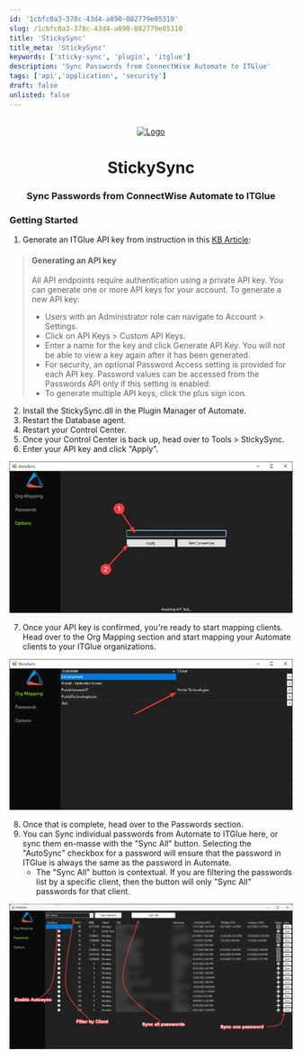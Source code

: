 ```yaml
---
id: '1cbfc0a3-378c-43d4-a890-082779e05310'
slug: /1cbfc0a3-378c-43d4-a890-082779e05310
title: 'StickySync'
title_meta: 'StickySync'
keywords: ['sticky-sync', 'plugin', 'itglue']
description: 'Sync Passwords from ConnectWise Automate to ITGlue'
tags: ['api','application', 'security']
draft: false
unlisted: false
---
```


<br />
<div align="center">
  <a href="https://content.provaltech.com/docs/1cbfc0a3-378c-43d4-a890-082779e05310">
    <img src="https://contentrepo.net/repo/share/logo.png" alt="Logo" width="80" height="80" />
  </a>

<h1 align="center">StickySync</h1>

  <h3 align="center">Sync Passwords from ConnectWise Automate to ITGlue</h3>
</div>

### Getting Started

1. Generate an ITGlue API key from instruction in this [KB Article](https://support.itglue.com/hc/en-us/articles/360004938078-Getting-started-with-the-IT-Glue-API):

> #### Generating an API key
>
> All API endpoints require authentication using a private API key. You can generate one or more API keys for your account. To generate a new API key:
>
> - Users with an Administrator role can navigate to Account > Settings.
> - Click on API Keys > Custom API Keys.
> - Enter a name for the key and click Generate API Key. You will not be able to view a key again after it has been generated.
> - For security, an optional Password Access setting is provided for each API key. Password values can be accessed from the Passwords API only if this setting is enabled.
> - To generate multiple API keys, click the plus sign icon.

2. Install the StickySync.dll in the Plugin Manager of Automate.
3. Restart the Database agent.
4. Restart your Control Center.
5. Once your Control Center is back up, head over to Tools > StickySync.
6. Enter your API key and click "Apply".

![Image1](../../static/img/docs/1cbfc0a3-378c-43d4-a890-082779e05310/image1.webp)

7. Once your API key is confirmed, you're ready to start mapping clients. Head over to the Org Mapping section and start mapping your Automate clients to your ITGlue organizations.

![Image2](../../static/img/docs/1cbfc0a3-378c-43d4-a890-082779e05310/image2.webp)

8. Once that is complete, head over to the Passwords section.
9. You can Sync individual passwords from Automate to ITGlue here, or sync them en-masse with the "Sync All" button. Selecting the "AutoSync" checkbox for a password will ensure that the password in ITGlue is always the same as the password in Automate.
    - The "Sync All" button is contextual. If you are filtering the passwords list by a specific client, then the button will only "Sync All" passwords for that client.

![Image3](../../static/img/docs/1cbfc0a3-378c-43d4-a890-082779e05310/image3.webp)
